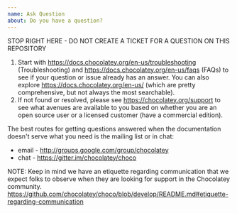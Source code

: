 ```yaml
---
name: Ask Question
about: Do you have a question?
---
```


STOP RIGHT HERE - DO NOT CREATE A TICKET FOR A QUESTION ON THIS REPOSITORY

1. Start with https://docs.chocolatey.org/en-us/troubleshooting (Troubleshooting) and https://docs.chocolatey.org/en-us/faqs (FAQs) to see if your question or issue already has an answer. You can also explore https://docs.chocolatey.org/en-us/ (which are pretty comprehensive, but not always the most searchable).
2. If not found or resolved, please see https://chocolatey.org/support to see what avenues are available to you based on whether you are an open source user or a licensed customer (have a commercial edition).


The best routes for getting questions answered when the documentation doesn't serve what you need is the mailing list or in chat:
- email - http://groups.google.com/group/chocolatey
- chat - https://gitter.im/chocolatey/choco



NOTE: Keep in mind we have an etiquette regarding communication that we expect folks to observe when they are looking for support in the Chocolatey community. https://github.com/chocolatey/choco/blob/develop/README.md#etiquette-regarding-communication